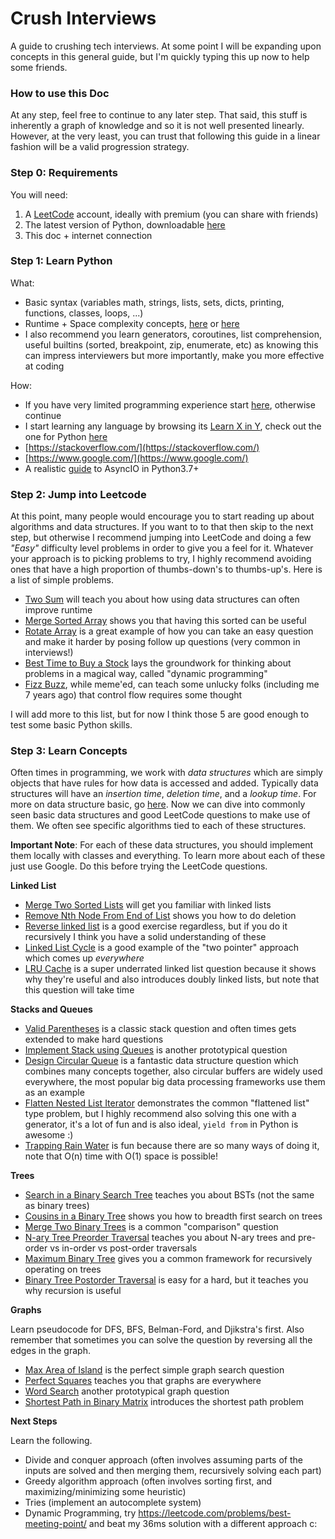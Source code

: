 # Crush Interviews

A guide to crushing tech interviews. At some point I will be expanding upon concepts in this general guide, but I'm quickly typing this up now to help some friends.

### How to use this Doc

At any step, feel free to continue to any later step. That said, this stuff is inherently a graph of knowledge and so it is not well presented linearly. However, at the very least, you can trust that following this guide in a linear fashion will be a valid progression strategy.

### Step 0: Requirements

You will need:

1. A [LeetCode](https://leetcode.com/) account, ideally with premium (you can share with friends)
2. The latest version of Python, downloadable [here](https://www.python.org/)
3. This doc + internet connection

### Step 1: Learn Python

What:

- Basic syntax (variables math, strings, lists, sets, dicts, printing, functions, classes, loops, ...)
- Runtime + Space complexity concepts, [here](https://medium.com/karuna-sehgal/a-simplified-explanation-of-the-big-o-notation-82523585e835) or [here](https://stackabuse.com/big-o-notation-and-algorithm-analysis-with-python-examples/)
- I also recommend you learn generators, coroutines, list comprehension, useful builtins (sorted, breakpoint, zip, enumerate, etc) as knowing this can impress interviewers but more importantly, make you more effective at coding

How:

- If you have very limited programming experience start [here](https://wiki.python.org/moin/BeginnersGuide/NonProgrammers), otherwise continue
- I start learning any language by browsing its [Learn X in Y](https://learnxinyminutes.com/), check out the one for Python [here](https://learnxinyminutes.com/docs/python3/)
- [https://stackoverflow.com/](https://stackoverflow.com/)
- [https://www.google.com/](https://www.google.com/)
- A realistic [guide](https://realpython.com/async-io-python/) to AsyncIO in Python3.7+

### Step 2: Jump into Leetcode

At this point, many people would encourage you to start reading up about algorithms and data structures. If you want to to that then skip to the next step, but otherwise I recommend jumping into LeetCode and doing a few *"Easy"* difficulty level problems in order to give you a feel for it. Whatever your approach is to picking problems to try, I highly recommend avoiding ones that have a high proportion of thumbs-down's to thumbs-up's. Here is a list of simple problems.

- [Two Sum](https://leetcode.com/problems/two-sum/) will teach you about how using data structures can often improve runtime
- [Merge Sorted Array](https://leetcode.com/problems/merge-sorted-array/) shows you that having this sorted can be useful
- [Rotate Array](https://leetcode.com/problems/rotate-array/) is a great example of how you can take an easy question and make it harder by posing follow up questions (very common in interviews!)
- [Best Time to Buy a Stock](https://leetcode.com/problems/best-time-to-buy-and-sell-stock/) lays the groundwork for thinking about problems in a magical way, called "dynamic programming"
- [Fizz Buzz](https://leetcode.com/problems/fizz-buzz/), while meme'ed, can teach some unlucky folks (including me 7 years ago) that control flow requires some thought

I will add more to this list, but for now I think those 5 are good enough to test some basic Python skills.

### Step 3: Learn Concepts

Often times in programming, we work with *data structures* which are simply objects that have rules for how data is accessed and added. Typically data structures will have an *insertion time*, *deletion time*, and a *lookup time*. For more on data structure basic, go [here](https://www.geeksforgeeks.org/inbuilt-data-structures-python/). Now we can dive into commonly seen basic data structures and good LeetCode questions to make use of them. We often see specific algorithms tied to each of these structures.

**Important Note**: For each of these data structures, you should implement them locally with classes and everything. To learn more about each of these just use Google. Do this before trying the LeetCode questions.

**Linked List**

- [Merge Two Sorted Lists](https://leetcode.com/problems/merge-two-sorted-lists/) will get you familiar with linked lists
- [Remove Nth Node From End of List](https://leetcode.com/problems/remove-nth-node-from-end-of-list/) shows you how to do deletion
- [Reverse linked list](https://leetcode.com/problems/reverse-linked-list/) is a good exercise regardless, but if you do it recursively I think you have a solid understanding of these
- [Linked List Cycle](https://leetcode.com/problems/linked-list-cycle/) is a good example of the "two pointer" approach which comes up *everywhere*
- [LRU Cache](https://leetcode.com/problems/lru-cache/) is a super underrated linked list question because it shows why they're useful and also introduces doubly linked lists, but note that this question will take time

**Stacks and Queues**

- [Valid Parentheses](https://leetcode.com/problems/valid-parentheses/) is a classic stack question and often times gets extended to make hard questions
- [Implement Stack using Queues](https://leetcode.com/problems/implement-stack-using-queues/) is another prototypical question
- [Design Circular Queue](https://leetcode.com/problems/design-circular-queue/) is a fantastic data structure question which combines many concepts together, also circular buffers are widely used everywhere, the most popular big data processing frameworks use them as an example
- [Flatten Nested List Iterator](https://leetcode.com/problems/flatten-nested-list-iterator/) demonstrates the common "flattened list" type problem, but I highly recommend also solving this one with a generator, it's a lot of fun and is also ideal, `yield from` in Python is awesome :)
- [Trapping Rain Water](https://leetcode.com/problems/trapping-rain-water/solution/) is fun because there are so many ways of doing it, note that O(n) time with O(1) space is possible!

**Trees**

- [Search in a Binary Search Tree](https://leetcode.com/problems/search-in-a-binary-search-tree) teaches you about BSTs (not the same as binary trees)
- [Cousins in a Binary Tree](https://leetcode.com/problems/cousins-in-binary-tree/) shows you how to breadth first search on trees
- [Merge Two Binary Trees](https://leetcode.com/problems/merge-two-binary-trees/) is a common "comparison" question
- [N-ary Tree Preorder Traversal](https://leetcode.com/problems/n-ary-tree-preorder-traversal/) teaches you about N-ary trees and pre-order vs in-order vs post-order traversals
- [Maximum Binary Tree](https://leetcode.com/problems/maximum-binary-tree/) gives you a common framework for recursively operating on trees
- [Binary Tree Postorder Traversal](https://leetcode.com/problems/binary-tree-postorder-traversal/) is easy for a hard, but it teaches you why recursion is useful

**Graphs**

Learn pseudocode for DFS, BFS, Belman-Ford, and Djikstra's first. Also remember that sometimes you can solve the question by reversing all the edges in the graph.

- [Max Area of Island](https://leetcode.com/problems/max-area-of-island/) is the perfect simple graph search question
- [Perfect Squares](https://leetcode.com/problems/perfect-squares/) teaches you that graphs are everywhere
- [Word Search](https://leetcode.com/problems/word-search/) another prototypical graph question
- [Shortest Path in Binary Matrix](https://leetcode.com/problems/shortest-path-in-binary-matrix/) introduces the shortest path problem

**Next Steps**

Learn the following.

- Divide and conquer approach (often involves assuming parts of the inputs are solved and then merging them, recursively solving each part)
- Greedy algorithm approach (often involves sorting first, and maximizing/minimizing some heuristic)
- Tries (implement an autocomplete system)
- Dynamic Programming, try https://leetcode.com/problems/best-meeting-point/ and beat my 36ms solution with a different approach c:





